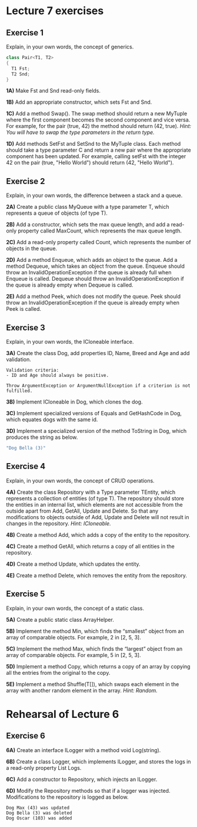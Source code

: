 # Lecture 7 exercises

## Exercise 1

Explain, in your own words, the concept of generics. 
```C#
class Pair<T1, T2>
{
  T1 Fst;
  T2 Snd;
}
```

**1A)** Make Fst and Snd read-only fields.

**1B)** Add an appropriate constructor, which sets Fst and Snd.

**1C)** Add a method Swap(). The swap method should return a new MyTuple where the first component becomes the second component and vice versa. For example, for the pair (true, 42) the method should return (42, true). *Hint: You will have to swap the type parameters in the return type.*

**1D)** Add methods SetFst and SetSnd to the MyTuple class. Each method should take a type parameter C and return a new pair where the appropriate component has been updated. For example, calling setFst with the integer 42 on the pair (true, "Hello World") should return (42, "Hello World"). 

## Exercise 2

Explain, in your own words, the difference between a stack and a queue. 

**2A)** Create a public class MyQueue with a type parameter T, which represents a queue of objects (of type T). 

**2B)** Add a constructor, which sets the max queue length, and add a read-only property called MaxCount, which represents the max queue length.

**2C)** Add a read-only property called Count, which represents the number of objects in the queue.

**2D)** Add a method Enqueue, which adds an object to the queue. Add a method Dequeue, which takes an object from the queue. Enqueue should throw an InvalidOperationException if the queue is already full when Enqueue is called. Dequeue should throw an InvalidOperationException if the queue is already empty when Dequeue is called.

**2E)** Add a method Peek, which does not modify the queue. Peek should throw an InvalidOperationException if the queue is already empty when Peek is called. 

## Exercise 3

Explain, in your own words, the ICloneable interface.

**3A)** Create the class Dog, add properties ID, Name, Breed and Age and add validation.
```
Validation criteria: 
- ID and Age should always be positive.

Throw ArgumentException or ArgumentNullException if a criterion is not fulfilled.
```

**3B)** Implement ICloneable in Dog, which clones the dog.

**3C)** Implement specialized versions of Equals and GetHashCode in Dog, which equates dogs with the same id.

**3D)** Implement a specialized version of the method ToString in Dog, which produces the string as below.
```C#
"Dog Bella (3)"
```

## Exercise 4

Explain, in your own words, the concept of CRUD operations.

**4A)** Create the class Repository with a Type parameter TEntity, which represents a collection of entities (of type T). The repository should store the entities in an internal list, which elements are not accessible from the outside apart from Add, GetAll, Update and Delete. So that any modifications to objects outside of Add, Update and Delete will not result in changes in the repository. *Hint: ICloneable.*

**4B)** Create a method Add, which adds a copy of the entity to the repository. 

**4C)** Create a method GetAll, which returns a copy of all entities in the repository.

**4D)** Create a method Update, which updates the entity. 

**4E)** Create a method Delete, which removes the entity from the repository.

## Exercise 5

Explain, in your own words, the concept of a static class.

**5A)** Create a public static class ArrayHelper.

**5B)** Implement the method Min, which finds the “smallest” object from an array of comparable objects. For example, 2 in [2, 5, 3].

**5C)** Implement the method Max, which finds the “largest” object from an array of comparable objects. For example, 5 in [2, 5, 3].

**5D)** Implement a method Copy, which returns a copy of an array by copying all the entries from the original to the copy. 

**5E)** Implement a method Shuffle(T[]), which swaps each element in the array with another random element in the array. *Hint: Random.*

# Rehearsal of Lecture 6

## Exercise 6

**6A)** Create an interface ILogger with a method void Log(string).

**6B)** Create a class Logger, which implements ILogger, and stores the logs in a read-only property List<string> Logs.
  
**6C)** Add a constructor to Repository, which injects an ILogger.
  
**6D)** Modify the Repository methods so that if a logger was injected. Modifications to the repository is logged as below. 

```
Dog Max (43) was updated
Dog Bella (3) was deleted
Dog Oscar (103) was added
```



